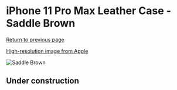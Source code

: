 # iPhone 11 Pro Max Leather Case - Saddle Brown

[Return to previous page](/iphone_11)

[High-resolution image from Apple](https://store.storeimages.cdn-apple.com/8756/as-images.apple.com/is/MX0D2?wid=4500&hei=4500&fmt=png)

<div style="width: 512px"><img src="/almost_uncompressed/MX0D2.webp" alt="Saddle Brown"></div>

## Under construction
